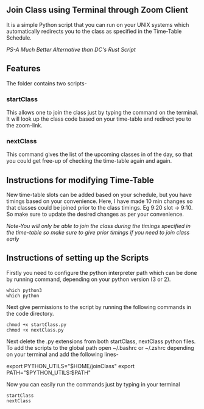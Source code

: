 ## Join Class using Terminal through Zoom Client

It is a simple Python script that you can run on your UNIX systems which automatically redirects you to the class as specified in the Time-Table Schedule.

*PS-A Much Better Alternative than DC's Rust Script*

## Features

The folder contains two scripts-
### startClass
This allows one to join the class just by typing the command on the terminal. It will look up the class code based on your time-table and redirect you to the zoom-link.

### nextClass
This command gives the list of the upcoming classes in of the day, so that you could get free-up of checking the time-table again and again.


## Instructions for modifying Time-Table

New time-table slots can be added based on your schedule, but you have timings based on your convenience. 
Here, I have made 10 min changes so that classes could be joined prior to the class timings. Eg 9:20 slot -> 9:10.
So make sure to update the desired changes as per your convenience.

*Note-You will only be able to join the class during the timings specified in the time-table so make sure to give prior timings if you need to join class early*

## Instructions of setting up the Scripts

Firstly you need to configure the python interpreter path which can be done by running command, depending on your python version (3 or 2).
```
which python3
which python 
```
Next give permissions to the script by running the following commands in the code directory.
```
chmod +x startClass.py
chmod +x nextClass.py
```
Next delete the .py extensions from both startClass, nextClass python files.
To add the scripts to the global path open ~/.bashrc or ~/.zshrc depending on your terminal and add the following lines-

export PYTHON_UTILS="$HOME/joinClass"
export PATH="$PYTHON_UTILS:$PATH"

Now you can easily run the commands just by typing in your terminal
```
startClass
nextClass
```

